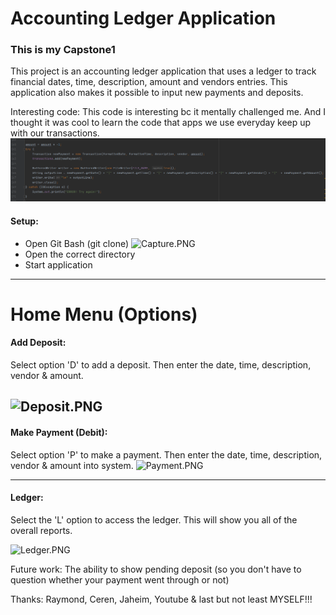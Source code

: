 # Accounting Ledger Application

### This is my Capstone1

This project is an accounting ledger application that uses a ledger to track financial dates, time, description, amount and vendors
entries. This application also makes it possible to input new payments and deposits.

Interesting code:
This code is interesting bc it mentally challenged me. And I thought it was cool to learn the code that apps we use everyday keep up with our transactions.
![Here](InterestingCode.PNG)

#### Setup:

- Open Git Bash (git clone)
![Capture.PNG](..%2F..%2F..%2F..%2F..%2FUsers%2FStudent%2FDesktop%2FCapture.PNG)
- Open the correct directory
- Start application

-----------------------------------

# Home Menu (Options)
#### Add Deposit:
Select option 'D' to add a deposit. Then enter the date, time, description, vendor & amount.

![Deposit.PNG](..%2F..%2F..%2F..%2F..%2FUsers%2FStudent%2FDesktop%2FDeposit.PNG)
----------------------------------

#### Make Payment (Debit):
Select option 'P' to make a payment. Then enter the date, time, description, vendor & amount into system.
![Payment.PNG](..%2F..%2F..%2F..%2F..%2FUsers%2FStudent%2FDesktop%2FPayment.PNG)

--------------------------------
#### Ledger:
Select the 'L' option to access the ledger. This will show you all of the overall reports.

![Ledger.PNG](..%2F..%2F..%2F..%2F..%2FUsers%2FStudent%2FDesktop%2FLedger.PNG)


Future work: The ability to show pending deposit (so you don't have to question whether your payment went through or not)

Thanks: Raymond, Ceren, Jaheim, Youtube & 
last but not least MYSELF!!!



